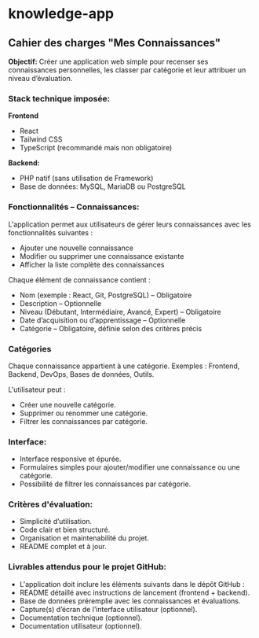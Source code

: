 # knowledge-app

## Cahier des charges "Mes Connaissances"
**Objectif:**
Créer une application web simple pour recenser ses connaissances personnelles, les classer par catégorie et leur attribuer un niveau d’évaluation.

### Stack technique imposée:
**Frontend**
- React
- Tailwind CSS
- TypeScript (recommandé mais non obligatoire)

**Backend:**
- PHP natif (sans utilisation de Framework)
- Base de données: MySQL, MariaDB ou PostgreSQL

### Fonctionnalités – Connaissances:
L'application permet aux utilisateurs de gérer leurs connaissances avec les fonctionnalités suivantes :
- Ajouter une nouvelle connaissance
- Modifier ou supprimer une connaissance existante
- Afficher la liste complète des connaissances

Chaque élément de connaissance contient :
- Nom (exemple : React, Git, PostgreSQL) – Obligatoire
- Description – Optionnelle
- Niveau (Débutant, Intermédiaire, Avancé, Expert) – Obligatoire
- Date d’acquisition ou d’apprentissage – Optionnelle
- Catégorie – Obligatoire, définie selon des critères précis

### Catégories
Chaque connaissance appartient à une catégorie.
Exemples : Frontend, Backend, DevOps, Bases de données, Outils.

L'utilisateur peut :
- Créer une nouvelle catégorie.
- Supprimer ou renommer une catégorie.
- Filtrer les connaissances par catégorie.

### Interface:
- Interface responsive et épurée.
- Formulaires simples pour ajouter/modifier une connaissance ou une catégorie.
- Possibilité de filtrer les connaissances par catégorie.

### Critères d'évaluation:
- Simplicité d’utilisation.
- Code clair et bien structuré.
- Organisation et maintenabilité du projet.
- README complet et à jour.

### Livrables attendus pour le projet GitHub:
- L'application doit inclure les éléments suivants dans le dépôt GitHub :
- README détaillé avec instructions de lancement (frontend + backend).
- Base de données préremplie avec les connaissances et évaluations.
- Capture(s) d’écran de l’interface utilisateur (optionnel).
- Documentation technique (optionnel).
- Documentation utilisateur (optionnel).
